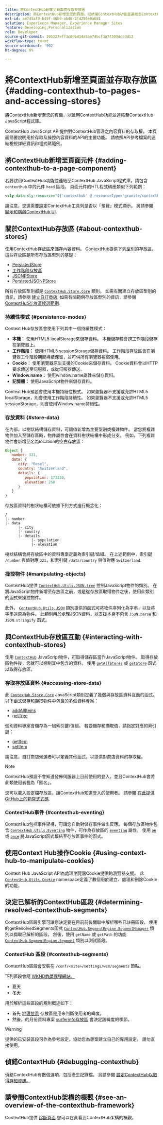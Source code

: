 ```yaml
---
title: 將ContextHub新增至頁面並存取存放區
description: 將ContextHub新增至您的頁面，以啟用ContextHub功能並連結至ContextHub JavaScript程式庫
exl-id: ae745af9-b49f-46b9-ab48-2fd256e9a681
solution: Experience Manager, Experience Manager Sites
feature: Developing,Personalization
role: Developer
source-git-commit: 305227eff3c0d6414a5ae74bcf3a74309dccdd13
workflow-type: tm+mt
source-wordcount: '902'
ht-degree: 0%

---
```


# 將ContextHub新增至頁面並存取存放區 {#adding-contexthub-to-pages-and-accessing-stores}

將ContextHub新增至您的頁面，以啟用ContextHub功能並連結至ContextHub JavaScript程式庫。

ContextHub JavaScript API提供對ContextHub管理之內容資料的存取權。 本頁面簡要說明用於存取及操控內容資料的API的主要功能。 請依照API參考檔案的連結檢視詳細資訊和程式碼範例。

## 將ContextHub新增至頁面元件 {#adding-contexthub-to-a-page-component}

若要啟用ContextHub功能並連結至ContextHub JavaScript程式庫，請包含 `contexthub` 中的元件 `head` 區段。 頁面元件的HTL程式碼應類似下列範例：

```xml
<sly data-sly-resource="${'contexthub' @ resourceType='granite/contexthub/components/contexthub'}"/>
```

請注意，您還需要設定ContextHub工具列是否以「預覽」模式顯示。 另請參閱 [顯示和隱藏ContextHub UI](ch-configuring.md#showing-and-hiding-the-contexthub-ui).

## 關於ContextHub存放區 {#about-contexthub-stores}

使用ContextHub存放區來儲存內容資料。 ContextHub提供下列型別的存放區，這些存放區是所有存放區型別的基礎：

* [PersistedStore](contexthub-api.md#contexthub-store-persistedstore)
* [工作階段存放區](contexthub-api.md#contexthub-store-sessionstore)
* [JSONPStore](contexthub-api.md#contexthub-store-persistedjsonpstore)
* [PersistedJSONPStore](contexthub-api.md#contexthub-store-persistedstore)

所有存放區型別都是 [`ContextHub.Store.Core`](contexthub-api.md#contexthub-store-core) 類別。 如需有關建立存放區型別的資訊，請參閱 [建立自訂商店](ch-extend.md#creating-custom-store-candidates). 如需有關範例存放區型別的資訊，請參閱 [ContextHub存放區候選範例](ch-samplestores.md).

### 持續性模式 {#persistence-modes}

Context Hub存放區會使用下列其中一個持續性模式：

* **本機：** 使用HTML5 localStorage來儲存資料。 本機儲存體會跨工作階段儲存在瀏覽器上。
* **工作階段：** 使用HTML5 sessionStorage儲存資料。 工作階段存放區會在瀏覽器工作階段期間持續保留，並可供所有瀏覽器視窗使用。
* **Cookie：** 使用瀏覽器原生支援的Cookie來儲存資料。 Cookie資料會以HTTP要求傳送至伺服器，或從伺服器傳送。
* **Window.name：** 使用window.name屬性來儲存資料。
* **記憶體：** 使用JavaScript物件來儲存資料。

Context Hub預設會使用本機持續性模式。 如果瀏覽器不支援或允許HTML5 localStorage，則會使用工作階段持續性。 如果瀏覽器不支援或允許HTML5 sessionStorage，則會使用Window.name持續性。

### 存放資料 {#store-data}

在內部，以樹狀結構儲存資料，可讓值新增為主要型別或複雜物件。 當您將複雜物件加入至儲存區時，物件屬性會在資料樹狀結構中形成分支。 例如，下列複雜物件會新增至名為location的空白存放區：

```javascript
Object {
   number: 321,
   data: {
      city: "Basel",
      country: "Switzerland",
      details: {
         population: 173330,
         elevation: 260
      }
   }
}
```

存放區資料的樹狀結構可依據下列方式進行概念化：

```text
/
|- number
|- data
      |- city
      |- country
      |- details
            |- population
            |- elevation
```

樹狀結構會將存放區中的資料專案定義為索引鍵/值組。 在上述範例中，索引鍵 `/number` 與值對應 `321`，和索引鍵 `/data/country` 與值對應 `Switzerland`.

### 操控物件 {#manipulating-objects}

ContextHub提供 [`ContextHub.Utils.JSON.tree`](contexthub-api.md#contexthub-utils-json-tree) 控制JavaScript物件的類別。 在將JavaScript物件新增至存放區之前，或是從存放區取得物件之後，使用此類別的函式來操控物件。

此外， [`ContextHub.Utils.JSON`](contexthub-api.md#contexthub-utils-json) 類別提供的函式可將物件序列化為字串，以及將字串還原為物件。 此類別用於處理JSON資料，以支援本身不包含 `JSON.parse` 和 `JSON.stringify` 函式。

## 與ContextHub存放區互動 {#interacting-with-contexthub-stores}

使用 [`ContextHub`](contexthub-api.md#ui-event-constants) JavaScript物件，可取得儲存區當作JavaScript物件。 取得存放區物件後，您就可以控制其中包含的資料。 使用 [`getAllStores`](contexthub-api.md#getallstores) 或 [`getStore`](contexthub-api.md#getstore-name) 函式以取得存放區。

### 存取存放區資料 {#accessing-store-data}

此 [`ContexHub.Store.Core`](contexthub-api.md#contexthub-store-core) JavaScript類別定義了幾個與存放區資料互動的函式。 以下函式儲存和擷取物件中包含的多個資料專案：

* [addAllItems](contexthub-api.md#addallitems-tree-options)
* [getTree](contexthub-api.md#gettree-includeinternals)

個別資料專案會儲存為一組索引鍵/值組。 若要儲存和擷取值，請指定對應的索引鍵：

* [getItem](contexthub-api.md#getitem-key)
* [setItem](contexthub-api.md#setitem-key-value-options)

請注意，自訂商店候選者可以定義其他函式，以提供對商店資料的存取權。

>[!NOTE]
>
>ContextHub預設不會知道發佈伺服器上目前使用的登入，並且ContextHub會將此類使用者視為「匿名」。
>
>您可以載入設定檔存放區，讓ContextHub知道登入的使用者。 請參閱 [在此提供GitHub上的範常式式碼](https://github.com/Adobe-Marketing-Cloud/aem-sample-we-retail/blob/master/ui.apps/src/main/content/jcr_root/apps/weretail/components/structure/header/clientlib/js/utilities.js).

### ContextHub事件 {#contexthub-eventing}

ContextHub包括事件架構，可讓您自動對儲存事件做出反應。 每個存放區物件包含 [`ContextHub.Utils.Eventing`](contexthub-api.md#contexthub-utils-eventing) 物件，可作為存放區的 [`eventing`](contexthub-api.md#eventing) 屬性。 使用 [`on`](contexthub-api.md#on-name-handler-selector-triggerforpastevents) 或 [`once`](contexthub-api.md#once-name-handler-selector-triggerforpastevents) 將JavaScript函式繫結至存放區事件的函式。

## 使用Context Hub操作Cookie {#using-context-hub-to-manipulate-cookies}

Context Hub JavaScript API為處理瀏覽器Cookie提供跨瀏覽器支援。 此 [`ContextHub.Utils.Cookie`](contexthub-api.md#contexthub-utils-cookie) namespace定義了數個用於建立、處理和刪除Cookie的功能。

## 決定已解析的ContextHub區段 {#determining-resolved-contexthub-segments}

ContextHub區段引擎可讓您決定要在目前前後關聯中解析哪些已註冊區段。 使用的getResolvedSegments函式 [`ContextHub.SegmentEngine.SegmentManager`](contexthub-api.md#contexthub-segmentengine-segmentmanager) 類別以擷取已解析的區段。 然後，使用 `getName` 或 `getPath` 的功能 [`ContextHub.SegmentEngine.Segment`](contexthub-api.md#contexthub-segmentengine-segment) 類別以測試區段。

### ContextHub 區段 {#contexthub-segments}

ContextHub區段會安裝在 `/conf/<site>/settings/wcm/segments` 節點。

下列區段會隨 [WKND教學課程網站。](getting-started.md)

* 夏天
* 冬天

用於解析這些區段的規則概述如下：

* 首先 [地理位置](ch-samplestores.md#contexthub-geolocation-sample-store-candidate) 存放區是用來判斷使用者的緯度。
* 然後，的月份資料專案 [surferinfo存放區](ch-samplestores.md#contexthub-surferinfo-sample-store-candidate) 會決定該緯度的季節。

>[!WARNING]
>
>提供的已安裝區段可作為參考設定，協助您為專案建立自己的專用設定。 請勿直接使用，

## 偵錯ContextHub {#debugging-contexthub}

偵錯ContextHub有數個選項，包括產生記錄檔。 另請參閱 [設定ContextHub以取得詳細資訊。](ch-configuring.md#logging-debug-messages-for-contexthub)

## 請參閱ContextHub架構的概觀 {#see-an-overview-of-the-contexthub-framework}

ContextHub提供 [診斷頁面](ch-diagnostics.md) 您可以在此看到ContextHub架構的概觀。

